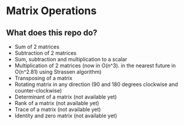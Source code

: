 # Matrix Operations

## What does this repo do?

* Sum of 2 matrices
* Subtraction of 2 matrices
* Sum, subtraction and multiplication to a scalar
* Multiplication of 2 matrices (now in O(n^3). in the nearest future in O(n^2.81) using Strassen algorithm)
* Transposing of a matrix
* Rotating matrix in any direction (90 and 180 degrees clockwise and counter-clockwise)
* Determinant of a matrix (not available yet)
* Rank of a matrix (not available yet)
* Trace of a matrix (not available yet)
* Identity and zero matrix (not available yet)
